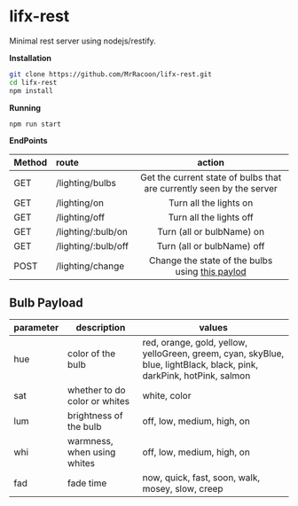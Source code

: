 lifx-rest
=========

Minimal rest server using nodejs/restify.


**Installation**

```bash
git clone https://github.com/MrRacoon/lifx-rest.git
cd lifx-rest
npm install
```

**Running**

`npm run start`



**EndPoints**


| Method  | route               | action |
|:--------|:--------------------|:------:|
| GET     | /lighting/bulbs     | Get the current state of bulbs that are currently seen by the server |
| GET     | /lighting/on        | Turn all the lights on  |
| GET     | /lighting/off       | Turn all the lights off |
| GET     | /lighting/:bulb/on  | Turn (all or bulbName) on  |
| GET     | /lighting/:bulb/off | Turn (all or bulbName) off |
| POST    | /lighting/change    | Change the state of the bulbs using [this paylod][bulbState]


**Bulb Payload**
------------

| parameter | description                   | values |
|-----------|-------------------------------|--------|
| hue       | color of the bulb             | red, orange, gold, yellow, yelloGreen, greem, cyan, skyBlue, blue, lightBlack, black, pink, darkPink, hotPink, salmon |
| sat       | whether to do color or whites | white, color                                     |
| lum       | brightness of the bulb        | off, low, medium, high, on                       |
| whi       | warmness, when using whites   | off, low, medium, high, on                       |
| fad       | fade time                     | now, quick, fast, soon, walk, mosey, slow, creep |


[bulbState]: https://github.com/MrRacoon/lifx-rest#bulb-payload "payloads for changing bulb state"

